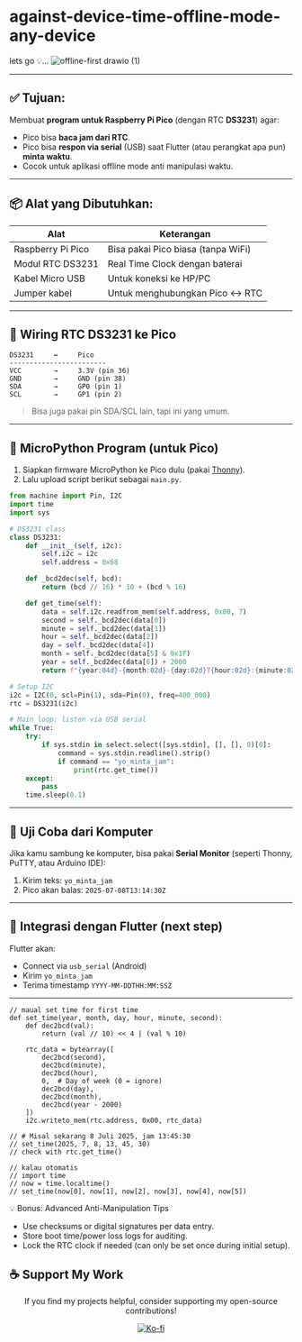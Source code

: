 # against-device-time-offline-mode-any-device

lets go 💡...
![offline-first drawio (1)](https://github.com/user-attachments/assets/0aa5bc0b-8013-4e65-a2b1-8366bf51f55f)

---

## ✅ Tujuan:

Membuat **program untuk Raspberry Pi Pico** (dengan RTC **DS3231**) agar:

* Pico bisa **baca jam dari RTC**.
* Pico bisa **respon via serial** (USB) saat Flutter (atau perangkat apa pun) **minta waktu**.
* Cocok untuk aplikasi offline mode anti manipulasi waktu.

---

## 📦 Alat yang Dibutuhkan:

| Alat              | Keterangan                         |
| ----------------- | ---------------------------------- |
| Raspberry Pi Pico | Bisa pakai Pico biasa (tanpa WiFi) |
| Modul RTC DS3231  | Real Time Clock dengan baterai     |
| Kabel Micro USB   | Untuk koneksi ke HP/PC             |
| Jumper kabel      | Untuk menghubungkan Pico ↔ RTC     |

---

## 🧠 Wiring RTC DS3231 ke Pico

```
DS3231     ↔️     Pico
------------------------
VCC        →     3.3V (pin 36)
GND        →     GND (pin 38)
SDA        →     GP0 (pin 1)
SCL        →     GP1 (pin 2)
```

> Bisa juga pakai pin SDA/SCL lain, tapi ini yang umum.

---

## 🔧 MicroPython Program (untuk Pico)

1. Siapkan firmware MicroPython ke Pico dulu (pakai [Thonny](https://thonny.org)).
2. Lalu upload script berikut sebagai `main.py`.

```python
from machine import Pin, I2C
import time
import sys

# DS3231 class
class DS3231:
    def __init__(self, i2c):
        self.i2c = i2c
        self.address = 0x68

    def _bcd2dec(self, bcd):
        return (bcd // 16) * 10 + (bcd % 16)

    def get_time(self):
        data = self.i2c.readfrom_mem(self.address, 0x00, 7)
        second = self._bcd2dec(data[0])
        minute = self._bcd2dec(data[1])
        hour = self._bcd2dec(data[2])
        day = self._bcd2dec(data[4])
        month = self._bcd2dec(data[5] & 0x1F)
        year = self._bcd2dec(data[6]) + 2000
        return f"{year:04d}-{month:02d}-{day:02d}T{hour:02d}:{minute:02d}:{second:02d}Z"

# Setup I2C
i2c = I2C(0, scl=Pin(1), sda=Pin(0), freq=400_000)
rtc = DS3231(i2c)

# Main loop: listen via USB serial
while True:
    try:
        if sys.stdin in select.select([sys.stdin], [], [], 0)[0]:
            command = sys.stdin.readline().strip()
            if command == "yo_minta_jam":
                print(rtc.get_time())
    except:
        pass
    time.sleep(0.1)
```

---

## 🔌 Uji Coba dari Komputer

Jika kamu sambung ke komputer, bisa pakai **Serial Monitor** (seperti Thonny, PuTTY, atau Arduino IDE):

1. Kirim teks: `yo_minta_jam`
2. Pico akan balas: `2025-07-08T13:14:30Z`

---

## 📲 Integrasi dengan Flutter (next step)

Flutter akan:

* Connect via `usb_serial` (Android)
* Kirim `yo_minta_jam`
* Terima timestamp `YYYY-MM-DDTHH:MM:SSZ`

---

```
// maual set time for first time
def set_time(year, month, day, hour, minute, second):
    def dec2bcd(val):
        return (val // 10) << 4 | (val % 10)
    
    rtc_data = bytearray([
        dec2bcd(second),
        dec2bcd(minute),
        dec2bcd(hour),
        0,  # Day of week (0 = ignore)
        dec2bcd(day),
        dec2bcd(month),
        dec2bcd(year - 2000)
    ])
    i2c.writeto_mem(rtc.address, 0x00, rtc_data)

// # Misal sekarang 8 Juli 2025, jam 13:45:30
// set_time(2025, 7, 8, 13, 45, 30)
// check with rtc.get_time()

// kalau otomatis
// import time
// now = time.localtime()
// set_time(now[0], now[1], now[2], now[3], now[4], now[5])

```


💡 Bonus: Advanced Anti-Manipulation Tips

- Use checksums or digital signatures per data entry.
- Store boot time/power loss logs for auditing.
- Lock the RTC clock if needed (can only be set once during initial setup).


## ☕ Support My Work

<div align="center">

If you find my projects helpful, consider supporting my open-source contributions!

[![Ko-fi](https://ko-fi.com/img/githubbutton_sm.svg)](https://ko-fi.com/R6R3LMURG)

</div>
